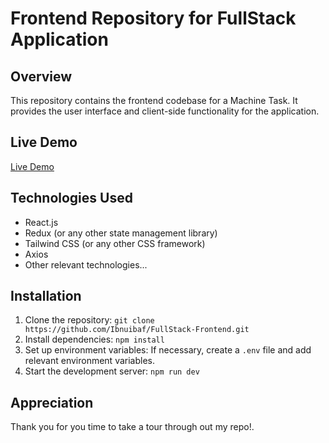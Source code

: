 # Frontend Repository for FullStack Application

## Overview
This repository contains the frontend codebase for a Machine Task. It provides the user interface and client-side functionality for the application.

## Live Demo
[Live Demo](https://full-stack-frontend-pied.vercel.app/)

## Technologies Used
- React.js
- Redux (or any other state management library)
- Tailwind CSS (or any other CSS framework)
- Axios
- Other relevant technologies...

## Installation
1. Clone the repository: `git clone https://github.com/Ibnuibaf/FullStack-Frontend.git`
2. Install dependencies: `npm install`
3. Set up environment variables: If necessary, create a `.env` file and add relevant environment variables.
4. Start the development server: `npm run dev`

## Appreciation
Thank you for you time to take a tour through out my repo!.